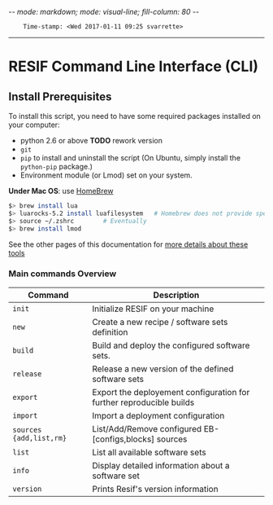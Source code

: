 -*- mode: markdown; mode: visual-line; fill-column: 80 -*-

        Time-stamp: <Wed 2017-01-11 09:25 svarrette>

-------------------------------
# RESIF Command Line Interface (CLI)

## Install Prerequisites

To install this script, you need to have some required packages installed on your computer:

- python 2.6 or above __TODO__ rework version
- `git`
- `pip` to install and uninstall the script (On Ubuntu, simply install the `python-pip` package.)
-  Environment module (or Lmod) set on your system.

**Under Mac OS**: use [HomeBrew](http://brew.sh)

~~~bash
$> brew install lua
$> luarocks-5.2 install luafilesystem   # Homebrew does not provide special Lua dependencies
$> source ~/.zshrc        # Eventually
$> brew install lmod
~~~

See the other pages of this documentation for [more details about these tools](https://gitlab.uni.lu/modules/infrastructure/wikis/overview)

### Main commands Overview

| Command                 | Description                                                          |
|-------------------------|----------------------------------------------------------------------|
| `init`                  | Initialize RESIF on your machine                                     |
| `new`                   | Create a new recipe / software sets definition                       |
| `build`                 | Build and deploy the configured software sets.                       |
| `release`               | Release a new version of the defined software sets                   |
| `export`                | Export the deployement configuration for further reproducible builds |
| `import`                | Import a deployment configuration                                    |
| `sources {add,list,rm}` | List/Add/Remove configured EB-[configs,blocks] sources               |
| `list`                  | List all available software sets                                     |
| `info`                  | Display detailed information about a software set                    |
| `version`               | Prints Resif's version information                                   |

